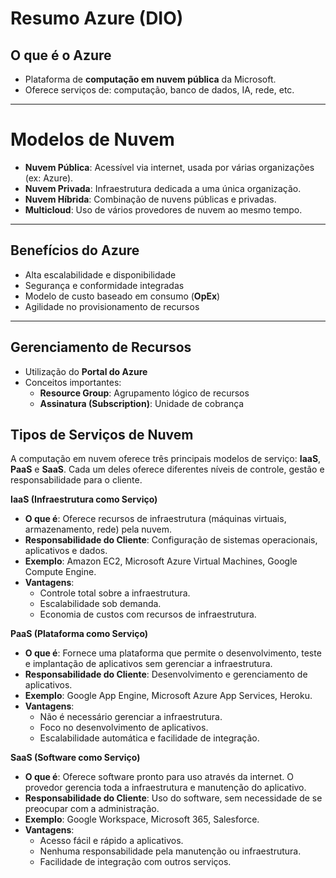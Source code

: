 #  Resumo Azure (DIO)

##  O que é o Azure
- Plataforma de **computação em nuvem pública** da Microsoft.
- Oferece serviços de: computação, banco de dados, IA, rede, etc.

---

# Modelos de Nuvem
- **Nuvem Pública**: Acessível via internet, usada por várias organizações (ex: Azure).
- **Nuvem Privada**: Infraestrutura dedicada a uma única organização.
- **Nuvem Híbrida**: Combinação de nuvens públicas e privadas.
- **Multicloud**: Uso de vários provedores de nuvem ao mesmo tempo.

---

## Benefícios do Azure
- Alta escalabilidade e disponibilidade
- Segurança e conformidade integradas
- Modelo de custo baseado em consumo (**OpEx**)
- Agilidade no provisionamento de recursos

---

## Gerenciamento de Recursos
- Utilização do **Portal do Azure**
- Conceitos importantes:
  - **Resource Group**: Agrupamento lógico de recursos
  - **Assinatura (Subscription)**: Unidade de cobrança

## Tipos de Serviços de Nuvem

A computação em nuvem oferece três principais modelos de serviço: **IaaS**, **PaaS** e **SaaS**. Cada um deles oferece diferentes níveis de controle, gestão e responsabilidade para o cliente.

 **IaaS (Infraestrutura como Serviço)**

- **O que é**: Oferece recursos de infraestrutura (máquinas virtuais, armazenamento, rede) pela nuvem.
- **Responsabilidade do Cliente**: Configuração de sistemas operacionais, aplicativos e dados.
- **Exemplo**: Amazon EC2, Microsoft Azure Virtual Machines, Google Compute Engine.
- **Vantagens**:
  - Controle total sobre a infraestrutura.
  - Escalabilidade sob demanda.
  - Economia de custos com recursos de infraestrutura.

**PaaS (Plataforma como Serviço)**

- **O que é**: Fornece uma plataforma que permite o desenvolvimento, teste e implantação de aplicativos sem gerenciar a infraestrutura.
- **Responsabilidade do Cliente**: Desenvolvimento e gerenciamento de aplicativos.
- **Exemplo**: Google App Engine, Microsoft Azure App Services, Heroku.
- **Vantagens**:
  - Não é necessário gerenciar a infraestrutura.
  - Foco no desenvolvimento de aplicativos.
  - Escalabilidade automática e facilidade de integração.

**SaaS (Software como Serviço)**

- **O que é**: Oferece software pronto para uso através da internet. O provedor gerencia toda a infraestrutura e manutenção do aplicativo.
- **Responsabilidade do Cliente**: Uso do software, sem necessidade de se preocupar com a administração.
- **Exemplo**: Google Workspace, Microsoft 365, Salesforce.
- **Vantagens**:
  - Acesso fácil e rápido a aplicativos.
  - Nenhuma responsabilidade pela manutenção ou infraestrutura.
  - Facilidade de integração com outros serviços.

